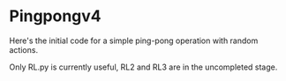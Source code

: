 # Pingpongv4
Here's the initial code for a simple ping-pong operation with random actions.

Only RL.py is currently useful, RL2 and RL3 are in the uncompleted stage.
